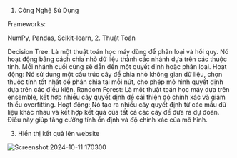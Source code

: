 1. Công Nghệ Sử Dụng

Frameworks:

NumPy, Pandas, Scikit-learn, 
2. Thuật Toán

Decision Tree:
Là một thuật toán học máy dùng để phân loại và hồi quy. Nó hoạt động bằng cách chia nhỏ dữ liệu thành các nhánh dựa trên các thuộc tính. Mỗi nhánh cuối cùng sẽ dẫn đến một quyết định hoặc phân loại.
Hoạt động: Nó sử dụng một cấu trúc cây để chia nhỏ không gian dữ liệu, chọn thuộc tính tốt nhất để phân chia tại mỗi nút, cho phép mô hình quyết định dựa trên các điều kiện.
Random Forest:
Là một thuật toán học máy dựa trên ensemble, kết hợp nhiều cây quyết định để cải thiện độ chính xác và giảm thiểu overfitting.
Hoạt động: Nó tạo ra nhiều cây quyết định từ các mẫu dữ liệu khác nhau và kết hợp kết quả của tất cả các cây để đưa ra dự đoán. Điều này giúp tăng cường tính ổn định và độ chính xác của mô hình.

3. Hiển thị kết quả lên website

![Screenshot 2024-10-11 170300](https://github.com/user-attachments/assets/ee1d37b7-517a-4be6-b9ba-6aae7a8a4394)
